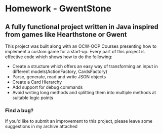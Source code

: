 # Homework - GwentStone

## A fully functional project written in Java inspired from games like Hearthstone or Gwent

This project was built along with an OCW-OOP Courses presenting how to implement a custom game for a start-up. Every
part of this project is effective code which shows how to do the following:

* Create a structure which offers an easy way of transforming an input in different models(ActionFactory, CardsFactory)
* Parse, generate, read and write JSON objects
* Create a Card Hierarchy
* Add support for debug commands 
* Avoid writing long methods and splitting them into multiple methods at suitable logic points
 
### Find a bug?
If you'd like to submit an improvement to this project, please leave some suggestions in my archive attached